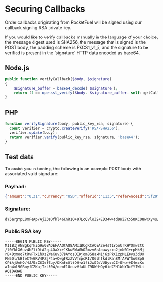# Securing Callbacks

Order callbacks originating from RocketFuel will be signed using our callback signing RSA private key.

If you would like to verify callbacks manually in the language of your choice, the message digest used is SHA256, the message that is signed is the POST body, the padding scheme is PKCS1_v1_5, and the signature to be verified is present in the ‘signature’ HTTP data encoded as base64.

## Node.js
```php
public function verifyCallback($body, $signature)
{
    $signature_buffer = base64_decode( $signature );
    return (1 == openssl_verify($body, $signature_buffer, self::getCallbackPublicKey(), OPENSSL_ALGO_SHA256));
}
```

## PHP
```js
function verifySignature(body, public_key_rsa, signature) {
  const verifier = crypto.createVerify('RSA-SHA256');
  verifier.update(body);
  return verifier.verify(public_key_rsa, signature, 'base64');
}
```

## Test data
To assist you in testing, the following is an example POST body with associated valid signature:

### Payload:
```json
{"amount":"0.31","currency":"USD","offerId":"1135","referenceId":"5f29fc82-8f8c-4a07-8b87-4dec1ed3415f","status":true,"transactionId":"b4c47d98-dc45-463b-9790-4222ff38d3e6"}
```

### Signature:
```
dY5argYpL8mFeAp/AjZ3zOfkl46KnR1O+97LcQVloZ9+ED34w+td9WZ7CS5OKC08wkXy4s/6q1tbjaXweXBru9J0ExkpFzyNkWgLYkKSHauRf0uLwV+FVGTZz+1CHa9sHvLrwRlcePw57kF4hl9zdY9AucKHPu5sE5607M1OoQ/PBkxT/mEbzhKgxxRV/GE0BeMol1Ql+94byj1A1wOJYBQkvGiGlxWn8bkHPebWYAmh08U89Oi5VnO1gAzHJ5N3M0bQs8xgWfEC1cRqVBD/sHJAk+rDvSgTXj/+3DEULnWbf7Dr5FpLMyKeLMrkk0Z/6dQ2qiJJ3BEeeR1+AcJ3Vg==
```

### Public RSA key
```
-----BEGIN PUBLIC KEY-----
MIIBIjANBgkqhkiG9w0BAQEFAAOCAQ8AMIIBCgKCAQEA2e4stIYooUrKHVQmwztC
/l0YktX6uz4bE1iDtA2qu4OaXx+IKkwBWa0hO2mzv6dAoawyzxa2jmN01vrpMkMj
rB+Dxmoq7tRvRTx1hXzZWaKuv37BAYosOIKjom8S8axM1j6zPkX1zpMLE8ys3dUX
FN5Dl/kBfeCTwGRV4PZjP4a+QwgFRzZVVfnpcRI/O6zhfkdlRah8MrAPWYSoGBpG
CPiAjUeHO/4JA5zZ6IdfZuy/DKxbcOlt9H+z14iJwB7eVUByoeCE+Bkw+QE4msKs
aIn4xl9GBoyfDZKajTzL50W/oeoE1UcuvVfaULZ9DWnHOy6idCFH1WbYDxYYIWLi
AQIDAQAB
-----END PUBLIC KEY-----

```